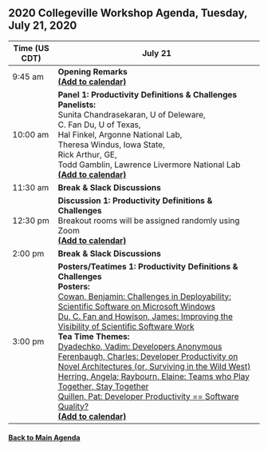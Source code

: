 
## 2020 Collegeville Workshop Agenda, Tuesday, July 21, 2020

| **Time (US CDT)**| **July 21** |
|---|---|
| 9:45 am  | **Opening Remarks** <br> [**(Add to calendar)**](CW20-OpeningRemarks.ics) |
| 10:00 am | **Panel 1: Productivity Definitions & Challenges** <br> **Panelists:** <br> Sunita Chandrasekaran, U of Deleware, <br> C. Fan Du, U of Texas, <br> Hal Finkel, Argonne National Lab, <br> Theresa Windus, Iowa State, <br> Rick Arthur, GE, <br> Todd Gamblin, Lawrence Livermore National Lab <br> [**(Add to calendar)**](CW20-Panel-1-Definitions-Challenges.ics) |
| 11:30 am | **Break & Slack Discussions** |
| 12:30 pm | **Discussion 1: Productivity Definitions & Challenges** <br> Breakout rooms will be assigned randomly using Zoom <br> [**(Add to calendar)**](CW20-Discussion-1-Definitions-Challenges.ics) |
| 2:00 pm | **Break & Slack Discussions** |
| 3:00 pm | **Posters/Teatimes 1: Productivity Definitions & Challenges** <br> **Posters:** <br> [Cowan, Benjamin: Challenges in Deployability: Scientific Software on Microsoft Windows](WorkshopResources/Posters/cowan-scientific-software-on-ms-windows.pdf) <br> [Du, C. Fan and Howison, James: Improving the Visibility of Scientific Software Work](WorkshopResources/Posters/du-howison-software-citation.pdf) <br> **Tea Time Themes:** <br> [Dyadechko, Vadim: Developers Anonymous](WorkshopResources/TeatimeThemes/dyadechko-developers-anonymous.pdf) <br> [Ferenbaugh, Charles: Developer Productivity on Novel Architectures (or, Surviving in the Wild West)](WorkshopResources/TeatimeThemes/ferenbaugh-novel-architectures.md) <br> [Herring, Angela; Raybourn, Elaine: Teams who Play Together, Stay Together](WorkshopResources/TeatimeThemes/raybourn-teams-play.pdf) <br> [Quillen, Pat: Developer Productivity == Software Quality?](WorkshopResources/TeatimeThemes/quillen-productivity-eq-quality.pdf) <br> [**(Add to calendar)**](CW20-TeaTime-Posters-1.ics)

#### [Back to Main Agenda](Agenda.md)
